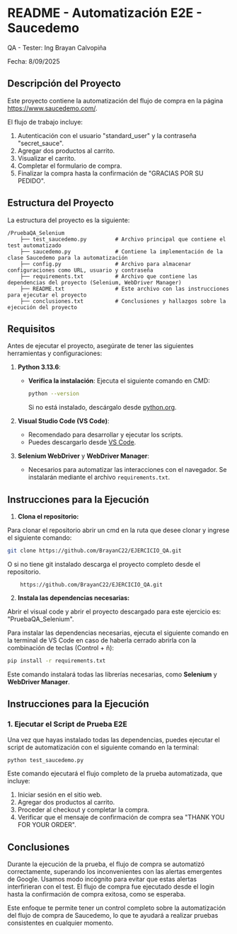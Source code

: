 # README - Automatización E2E - Saucedemo

QA - Tester: Ing Brayan Calvopiña

Fecha: 8/09/2025

## Descripción del Proyecto

Este proyecto contiene la automatización del flujo de compra en la página https://www.saucedemo.com/. 

El flujo de trabajo incluye:

1. Autenticación con el usuario "standard_user" y la contraseña "secret_sauce".
2. Agregar dos productos al carrito.
3. Visualizar el carrito.
4. Completar el formulario de compra.
5. Finalizar la compra hasta la confirmación de "GRACIAS POR SU PEDIDO".

## Estructura del Proyecto

La estructura del proyecto es la siguiente:

```
/PruebaQA_Selenium
    ├── test_saucedemo.py         # Archivo principal que contiene el test automatizado
    ├── saucedemo.py              # Contiene la implementación de la clase Saucedemo para la automatización
    ├── config.py                 # Archivo para almacenar configuraciones como URL, usuario y contraseña
    ├── requirements.txt          # Archivo que contiene las dependencias del proyecto (Selenium, WebDriver Manager)
    ├── README.txt                # Este archivo con las instrucciones para ejecutar el proyecto
    ├── conclusiones.txt          # Conclusiones y hallazgos sobre la ejecución del proyecto
```

## Requisitos

Antes de ejecutar el proyecto, asegúrate de tener las siguientes herramientas y configuraciones:

1. **Python 3.13.6**:
   - **Verifica la instalación**: Ejecuta el siguiente comando en CMD:
     ```bash
     python --version
     ```
     Si no está instalado, descárgalo desde [python.org](https://www.python.org/downloads/).

2. **Visual Studio Code (VS Code)**:
   - Recomendado para desarrollar y ejecutar los scripts.
   - Puedes descargarlo desde [VS Code](https://code.visualstudio.com/Download).

3. **Selenium WebDriver** y **WebDriver Manager**:
   - Necesarios para automatizar las interacciones con el navegador. Se instalarán mediante el archivo `requirements.txt`.

## Instrucciones para la Ejecución

1. **Clona el repositorio:**

Para clonar el repositorio abrir un cmd en la ruta que desee clonar y ingrese el siguiente comando:

   ```bash
   git clone https://github.com/BrayanC22/EJERCICIO_QA.git
   ```
O si no tiene git instalado descarga el proyecto completo desde el repositorio.

```
	https://github.com/BrayanC22/EJERCICIO_QA.git
```

2. **Instala las dependencias necesarias:**

Abrir el visual code y abrir el proyecto descargado para este ejercicio es: "PruebaQA_Selenium".
  
Para instalar las dependencias necesarias, ejecuta el siguiente comando en la terminal de VS Code en caso de haberla cerrado abrirla con la combinación de teclas (Control + ñ):

```bash
pip install -r requirements.txt
```

Este comando instalará todas las librerías necesarias, como **Selenium** y **WebDriver Manager**.

## Instrucciones para la Ejecución

### 1. Ejecutar el Script de Prueba E2E

Una vez que hayas instalado todas las dependencias, puedes ejecutar el script de automatización con el siguiente comando en la terminal:

```bash
python test_saucedemo.py
```

Este comando ejecutará el flujo completo de la prueba automatizada, que incluye:
1. Iniciar sesión en el sitio web.
2. Agregar dos productos al carrito.
3. Proceder al checkout y completar la compra.
4. Verificar que el mensaje de confirmación de compra sea "THANK YOU FOR YOUR ORDER".


## Conclusiones

Durante la ejecución de la prueba, el flujo de compra se automatizó correctamente, superando los inconvenientes con las alertas emergentes de Google. Usamos modo incógnito para evitar que estas alertas interfirieran con el test. El flujo de compra fue ejecutado desde el login hasta la confirmación de compra exitosa, como se esperaba.

Este enfoque te permite tener un control completo sobre la automatización del flujo de compra de Saucedemo, lo que te ayudará a realizar pruebas consistentes en cualquier momento.
